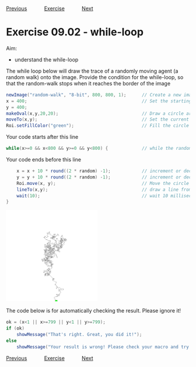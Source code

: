 [Previous](./ans09-01.md) &nbsp;&nbsp;&nbsp;&nbsp;&nbsp;&nbsp;&nbsp;&nbsp;&nbsp;&nbsp;     [Exercise](../ex/ex09-02.md) &nbsp;&nbsp;&nbsp;&nbsp;&nbsp;&nbsp;&nbsp;&nbsp;&nbsp;&nbsp; [Next](./ans10-01.md)
# Exercise 09.02 - while-loop

Aim: 
- understand the while-loop

The while loop below will draw the trace of a randomly moving
agent (a random walk) onto the image. Provide the condition
for the while-loop, so that the random-walk stops when it reaches
the border of the image

```java
newImage("random-walk", "8-bit", 800, 800, 1);		// Create a new image of size 800x800 pixel
x = 400;											// Set the starting point to 400, 400
y = 400;			
makeOval(x,y,20,20);								// Draw a circle around the starting point
moveTo(x,y);										// Set the current drawing position to the starting point
Roi.setFillColor("green");							// Fill the circle with the color green
```
Your code starts after this line 
```java
while(x>=0 && x<800 && y>=0 && y<800) {				// while the random walk is within the image
```
Your code ends before this line 
```java
	x = x + 10 * round((2 * random) -1);			// increment or decrement x randomly by 10
	y = y + 10 * round((2 * random) -1);			// increment or decrement y randomly by 10
	Roi.move(x, y);									// Move the circle to the new position
	lineTo(x,y);									// draw a line from the current drawing position to the new position
	wait(10);										// wait 10 milliseconds so that we can see the circle move
}

```
<a href="image_1619640501262.png"><img src="image_1619640501262.png" width="250" alt="random-walk"/></a>

The code below is for automatically checking the result. Please ignore it! 
```java
ok = (x<1 || x>=799 || y<1 || y>=799);
if (ok)
	showMessage("That's right. Great, you did it!");
else 
	showMessage("Your result is wrong! Please check your macro and try again!");
```
[Previous](./ans09-01.md) &nbsp;&nbsp;&nbsp;&nbsp;&nbsp;&nbsp;&nbsp;&nbsp;&nbsp;&nbsp;     [Exercise](../ex/ex09-02.md) &nbsp;&nbsp;&nbsp;&nbsp;&nbsp;&nbsp;&nbsp;&nbsp;&nbsp;&nbsp; [Next](./ans10-01.md)
